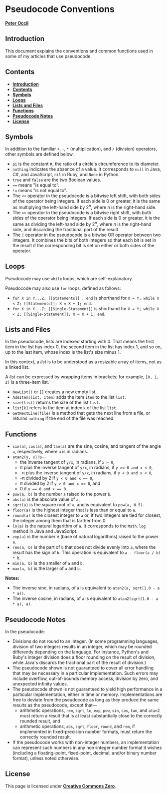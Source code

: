 # Pseudocode Conventions

[**Peter Occil**](mailto:poccil14@gmail.com)

<a id=Introduction></a>
## Introduction

This document explains the conventions and common functions used in some of my articles that use pseudocode.

<a id=Contents></a>
## Contents

- [**Introduction**](#Introduction)
- [**Contents**](#Contents)
- [**Symbols**](#Symbols)
- [**Loops**](#Loops)
- [**Lists and Files**](#Lists_and_Files)
- [**Functions**](#Functions)
- [**Pseudocode Notes**](#Pseudocode_Notes)
- [**License**](#License)

<a id=Symbols></a>
## Symbols

In addition to the familiar `+`, `-`, `*` (multiplication), and `/` (division) operators, other symbols are defined below.

* `pi` is the constant &pi;, the ratio of a circle's circumference to its diameter.
* `nothing` indicates the absence of a value.  It corresponds to `null` in Java, C#, and JavaScript, `nil` in Ruby, and `None` in Python.
* `true` and `false` are the two Boolean values.
* `==` means "is equal to".
* `!=` means "is not equal to".
* The `<<` operator in the pseudocode is a bitwise left shift, with both sides of the operator being integers.  If each side is 0 or greater, it is the same as multiplying the left-hand side by 2<sup>_n_</sup>, where _n_ is the right-hand side.
* The `>>` operator in the pseudocode is a bitwise right shift, with both sides of the operator being integers.  If each side is 0 or greater, it is the same as dividing the left-hand side by 2<sup>_n_</sup>, where _n_ is the right-hand side, and discarding the fractional part of the result.
* The `|` operator in the pseudocode is a bitwise OR operator between two integers.  It combines the bits of both integers so that each bit is set in the result if the corresponding bit is set on either or both sides of the operator.

<a id=Loops></a>
## Loops

Pseudocode may use `while` loops, which are self-explanatory.

Pseudocode may also use `for` loops, defined as follows:

- `for X in Y...Z; [[Statements]] ; end` is shorthand for `X = Y; while X < Z; [[Statements]]; X = X + 1; end`.
- `for X in Y...Z: [[Single-Statement]]` is shorthand for `X = Y; while X < Z; [[Single-Statement]]; X = X + 1; end`.

<a id=Lists_and_Files></a>
## Lists and Files

In the pseudocode, lists are indexed starting with 0.  That means the first item in the list has index 0, the second item in the list has index 1, and so on, up to the last item, whose index is the list's size minus 1.

In this context, a _list_ is to be understood as a resizable array of items, not as a linked list.

A _list_ can be expressed by wrapping items in brackets; for example, `[0, 1, 2]` is a three-item list.

* `NewList()` or `[]` creates a new empty list.
* `AddItem(list, item)` adds the item `item` to the list `list`.
* `size(list)` returns the size of the list `list`.
* `list[k]` refers to the item at index `k` of the list `list`.
* `GetNextLine(file)` is a method that gets the next line from a file, or returns `nothing` if the end of the file was reached.

<a id=Functions></a>
## Functions

* `sin(a)`, `cos(a)`, and `tan(a)` are the sine, cosine, and tangent of the angle `a`, respectively, where `a` is in radians.
* `atan2(y, x)` is&mdash;
    - the inverse tangent of `y/x`, in radians, if `x > 0`,
    - &pi; plus the inverse tangent of `y/x`, in radians, if `y >= 0 and x < 0`,
    - -&pi; plus the inverse tangent of `y/x`, in radians, if `y < 0 and x < 0`,
    - -&pi; divided by 2 if `y < 0 and x == 0`,
    - &pi; divided by 2 if `y > 0 and x == 0`, and
    - 0 if `y == 0 and x == 0`.
* `pow(a, b)` is the number `a` raised to the power `b`.
* `abs(a)` is the absolute value of `a`.
* `sqrt(a)` is the square root of `a`, and is equivalent to `pow(a, 0.5)`.
* `floor(a)` is the highest integer that is less than or equal to `a`.
* `round(a)` is the closest integer to `a` or, if two integers are tied for closest, the integer among them that is farther from 0.
* `ln(a)` is the natural logarithm of `a`.  It corresponds to the `Math.log` method in Java and JavaScript.
* `exp(a)` is the number _e_ (base of natural logarithms) raised to the power `a`.
* `rem(a, b)` is the part of `b` that does not divide evenly into `a`, where the result has the sign of `b`.  This operation is equivalent to `a - floor(a / b) * b`.
* `min(a, b)` is the smaller of `a` and `b`.
* `max(a, b)` is the larger of `a` and `b`.

**Notes:**

- The inverse sine, in radians, of `a` is equivalent to `atan2(a, sqrt(1.0 - a * a))`.
- The inverse cosine, in radians, of `a` is equivalent to `atan2(sqrt(1.0 - a * a), a)`.

<a id=Pseudocode_Notes></a>
## Pseudocode Notes

In the pseudocode:

* Divisions do not round to an integer.  (In some programming languages, division of two integers results in an integer, which may be rounded differently depending on the language.  For instance, Python's and Ruby's integer division does a floor rounding on the result of division, while Java's discards the fractional part of the result of division.)
* The pseudocode shown is not guaranteed to cover all error handling that may be necessary in a particular implementation.   Such errors may include overflow, out-of-bounds memory access, division by zero, and unexpected infinity values.
* The pseudocode shown is not guaranteed to yield high performance in a particular implementation, either in time or memory.  Implementations are free to deviate from the pseudocode as long as they produce the same results as the pseudocode, except that&mdash;
    - arithmetic operations, `rem`, `sqrt`, `ln`, `exp`, `pow`, `sin`, `cos`, `tan`, and `atan2` must return a result that is at least substantially close to the correctly rounded result, and
    - arithmetic operations, `abs`, `sqrt`, `floor`, `round`, and `rem`, if implemented in fixed-precision number formats, must return the correctly rounded result.
* If the pseudocode works with non-integer numbers, an implementation can represent such numbers in any non-integer number format it wishes (including a floating-point, fixed-point, decimal, and/or binary number format), unless noted otherwise.

<a id=License></a>
## License
This page is licensed under [**Creative Commons Zero**](https://creativecommons.org/publicdomain/zero/1.0/).
